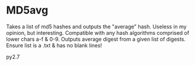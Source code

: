 # MD5avg
Takes a list of md5 hashes and outputs the "average" hash. Useless in my opinion, but interesting.
Compatible with any hash algorithms comprised of lower chars a-f & 0-9.
Outputs average digest from a given list of digests.
Ensure list is a .txt & has no blank lines!

py2.7
